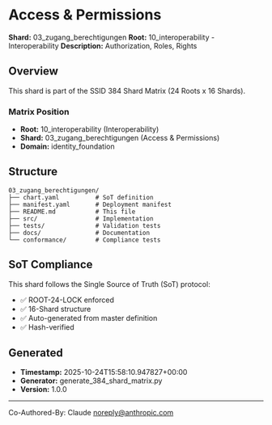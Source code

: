 # Access & Permissions

**Shard:** 03_zugang_berechtigungen
**Root:** 10_interoperability - Interoperability
**Description:** Authorization, Roles, Rights

## Overview

This shard is part of the SSID 384 Shard Matrix (24 Roots x 16 Shards).

### Matrix Position
- **Root:** 10_interoperability (Interoperability)
- **Shard:** 03_zugang_berechtigungen (Access & Permissions)
- **Domain:** identity_foundation

## Structure

```
03_zugang_berechtigungen/
├── chart.yaml          # SoT definition
├── manifest.yaml       # Deployment manifest
├── README.md           # This file
├── src/                # Implementation
├── tests/              # Validation tests
├── docs/               # Documentation
└── conformance/        # Compliance tests
```

## SoT Compliance

This shard follows the Single Source of Truth (SoT) protocol:
- ✅ ROOT-24-LOCK enforced
- ✅ 16-Shard structure
- ✅ Auto-generated from master definition
- ✅ Hash-verified

## Generated

- **Timestamp:** 2025-10-24T15:58:10.947827+00:00
- **Generator:** generate_384_shard_matrix.py
- **Version:** 1.0.0

---

Co-Authored-By: Claude <noreply@anthropic.com>
